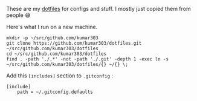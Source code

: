 These are my [dotfiles](https://dotfiles.github.io/) for configs and stuff.
I mostly just copied them from people 😅

Here's what I run on a new machine.

```
mkdir -p ~/src/github.com/kumar303
git clone https://github.com/kumar303/dotfiles.git ~/src/github.com/kumar303/dotfiles
cd ~/src/github.com/kumar303/dotfiles
find . -path './.*' -not -path './.git' -depth 1 -exec ln -s ~/src/github.com/kumar303/dotfiles/{} ~/{} \;
```

Add this `[includes]` section to `.gitconfig` :

```
[include]
	path = ~/.gitconfig.defaults
```
